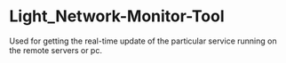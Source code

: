 # Light_Network-Monitor-Tool
Used for getting the real-time update of the particular service running on the remote servers or pc.

